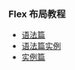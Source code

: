 ### Flex 布局教程
* [语法篇]("http://www.ruanyifeng.com/blog/2015/07/flex-grammar.html")
* [语法篇实例]("http://static.vgee.cn/static/index.html")
* [实例篇]("http://www.ruanyifeng.com/blog/2015/07/flex-examples.html")